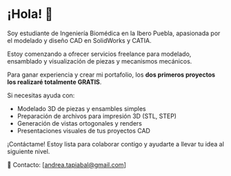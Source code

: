 # ¡Hola! 👋

Soy estudiante de Ingeniería Biomédica en la Ibero Puebla, apasionada por el modelado y diseño CAD en SolidWorks y CATIA.

Estoy comenzando a ofrecer servicios freelance para modelado, ensamblado y visualización de piezas y mecanismos mecánicos.

Para ganar experiencia y crear mi portafolio, los **dos primeros proyectos los realizaré totalmente GRATIS**.

Si necesitas ayuda con:

- Modelado 3D de piezas y ensambles simples
- Preparación de archivos para impresión 3D (STL, STEP)
- Generación de vistas ortogonales y renders
- Presentaciones visuales de tus proyectos CAD

¡Contáctame! Estoy lista para colaborar contigo y ayudarte a llevar tu idea al siguiente nivel.

📩 Contacto: [andrea.tapiabal@gmail.com]
